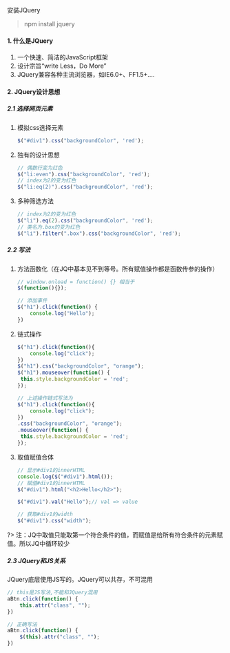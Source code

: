 安装JQuery

> npm install jquery

#### 1. 什么是JQuery

1. 一个快速、简洁的JavaScript框架
2. 设计宗旨“write Less，Do More”
3. JQuery兼容各种主流浏览器，如IE6.0+、FF1.5+....

#### 2. JQuery设计思想

##### 2.1 选择网页元素

1. 模拟css选择元素

   ```js
   $("#div1").css("backgroundColor", 'red');
   ```

2. 独有的设计思想

   ```js
   // 偶数行变为红色
   $("li:even").css("backgroundColor", 'red');
   // index为2的变为红色
   $("li:eq(2)").css("backgroundColor", 'red');
   ```

3. 多种筛选方法

   ```js
   // index为2的变为红色
   $("li").eq(2).css("backgroundColor", 'red');
   // 类名为.box的变为红色
   $("li").filter(".box").css("backgroundColor", 'red');
   ```

##### 2.2 写法

1. 方法函数化（在JQ中基本见不到等号。所有赋值操作都是函数传参的操作）

   ```js
   // window.onload = function() {} 相当于
   $(function(){});
   
   // 添加事件
   $("h1").click(function() {
       console.log("Hello");
   })
   ```

2. 链式操作

   ```js
   $("h1").click(function(){
       console.log("click");
   })
   $("h1").css("backgroundColor", "orange");
   $("h1").mouseover(function() {
   	this.style.backgroundColor = 'red';
   });
   
   // 上述操作链式写法为
   $("h1").click(function(){
       console.log("click");
   })
   .css("backgroundColor", "orange");
   .mouseover(function() {
   	this.style.backgroundColor = 'red';
   });
   ```

3. 取值赋值合体

   ```js
   // 显示#div1的innerHTML
   console.log($("#div1").html());
   // 赋值#div1的innerHTML
   $("#div1").html("<h2>Hello</h2>");
   
   $("#div1").val("Hello");// val => value
   
   // 获取#div1的width
   $("#div1").css("width");
   ```

?> 注：JQ中取值只能取第一个符合条件的值，而赋值是给所有符合条件的元素赋值。所以JQ中循环较少

##### 2.3 JQuery和JS关系

JQuery底层使用JS写的。JQuery可以共存，不可混用

```js
// this是JS写法,不能和JQuery混用
aBtn.click(function() {
    this.attr("class", "");
})

// 正确写法
aBtn.click(function() {
    $(this).attr("class", "");
})
```

